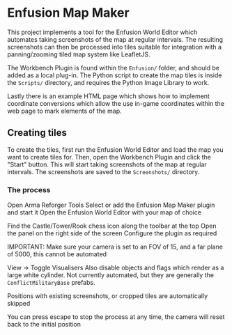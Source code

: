# Enfusion Map Maker

This project implements a tool for the Enfusion World Editor which automates taking screenshots of the map at regular intervals. The resulting screenshots can then be processed into tiles suitable for integration with a panning/zooming tiled map system like LeafletJS.

The Workbench Plugin is found within the `Enfusion/` folder, and should be added as a local plug-in. The Python script to create the map tiles is inside the `Scripts/` directory, and requires the Python Image Library to work.

Lastly there is an example HTML page which shows how to implement coordinate conversions which allow the use in-game coordinates within the web page to mark elements of the map.

## Creating tiles

To create the tiles, first run the Enfusion World Editor and load the map you want to create tiles for. Then, open the Workbench Plugin and click the "Start" button. This will start taking screenshots of the map at regular intervals. The screenshots are saved to the `Screenshots/` directory.


### The process
Open Arma Reforger Tools
Select or add the Enfusion Map Maker plugin and start it
Open the Enfusion World Editor with your map of choice

Find the Castle/Tower/Rook chess icon along the toolbar at the top
Open the panel on the right side of the screen
Configure the plugin as required

IMPORTANT: Make sure your camera is set to an FOV of 15, and a far plane of 5000, this cannot be automated

View -> Toggle Visualisers
Also disable objects and flags which render as a large white cylinder. Not currently automated, but they are generally the `ConflictMilitaryBase` prefabs.

Positions with existing screenshots, or cropped tiles are automatically skipped

You can press escape to stop the process at any time, the camera will reset back to the initial position
